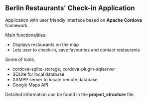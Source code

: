 ## Berlin Restaurants' Check-in Application
Application with user friendly interface based on **Apache Cordova** framework.<br>

Main functionalities:
  - Displays restaurants on the map 
  - Lets user to check-in, save favourites and contact restaurants
 
 Some of tools:
  - cordova-sqlite-storage, cordova-plugin-sqlserver
  - SQLite for local database
  - XAMPP server to locate remote database
  - Google Maps API

Detailed information can be found in the **project_structure** file.
 
